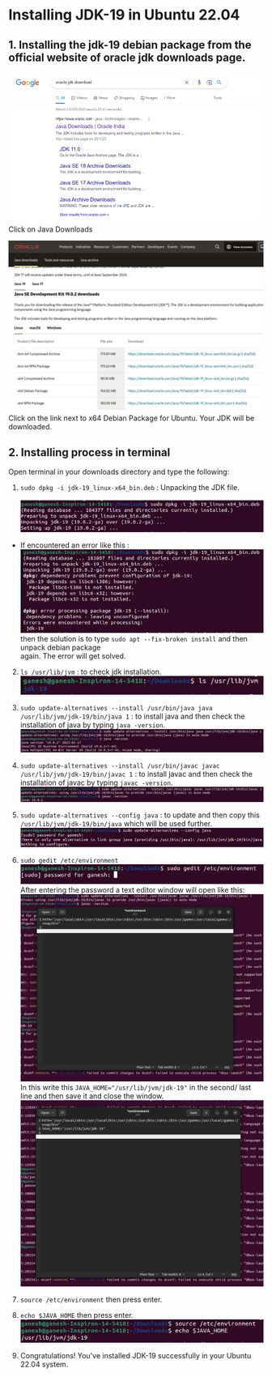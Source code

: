 # Installing JDK-19 in Ubuntu 22.04

## 1. Installing the jdk-19 debian package from the official website of oracle jdk downloads page.

![1.](Google.png "Google Search") <br />
Click on Java Downloads <br />

![2.](oracle.png "Oracle Downloads page") <br />
Click on the link next to x64 Debian Package for Ubuntu. Your JDK will be downloaded. <br />


## 2. Installing process in terminal
Open terminal in your downloads directory and type the following: <br />
1. `sudo dpkg -i jdk-19_linux-x64_bin.deb` : Unpacking the JDK file. <br /> <br />
![3.](3.png "Unpacking JDK File") <br />

- If encountered an error like this :  <br />
![4.](4.png "error1") <br />
then the solution is to type `sudo apt --fix-broken install` and then unpack debian package <br /> again. The error will get solved. <br />

2. `ls /usr/lib/jvm` : to check jdk installation. <br />
![5.](5.png "jdk") <br />

3. `sudo update-alternatives --install /usr/bin/java java /usr/lib/jvm/jdk-19/bin/java 1` : to install java and then check the installation of java by typing `java -version`.<br />
![6.](java.png "java") <br />

4. `sudo update-alternatives --install /usr/bin/javac javac /usr/lib/jvm/jdk-19/bin/javac 1` : to install javac and then check the installation of javac by typing `javac -version`.<br />
![7.](7.png "javac") <br />

5. `sudo update-alternatives --config java` : to update and then copy this `/usr/lib/jvm/jdk-19/bin/java` which will be used further. <br />
![8.](8.png "config") <br />

6. `sudo gedit /etc/environment` <br />
![9.](9.png "gedit") <br />
After entering the password a text editor window will open like this: <br />
![10.](10.png "gedit") <br />
In this write this `JAVA_HOME="/usr/lib/jvm/jdk-19"` in the second/ last line and then save it and close the window. <br />
![11.](11.png "gedit") <br />

7. `source /etc/environment` then press enter. <br />

8. `echo $JAVA_HOME` then press enter. <br />
![12.](12.png "gedit") <br />

9. Congratulations! You've installed JDK-19 successfully in your Ubuntu 22.04 system.  <br />



